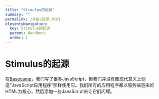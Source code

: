```yaml
---
title: "Stimulus的起源"
summary: ""
permalink: /手册/起源.html
eleventyNavigation:
  key: Stimulus的起源
  parent: Handbook
  order: 1
---
```

  
# Stimulus的起源

在[Basecamp](https://basecamp.com)，我们写了很多JavaScript，但我们并没有像现代意义上创造“JavaScript应用程序”那样使用它。我们所有的应用程序都以服务端渲染的HTML为核心，然后添加一些JavaScript来让它们闪耀。
  